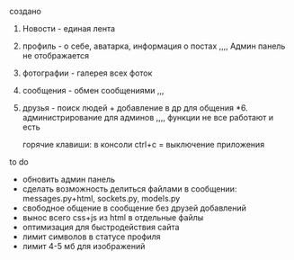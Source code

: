 создано
1. Новости - единая лента
2. профиль - о себе, аватарка, информация о постах  ,,,, Админ панель не отображается
3. фотографии - галерея всех фоток
4. сообщения - обмен сообщениями    ,,, 
5. друзья - поиск людей + добавление в др для общения
*6. администрирование для админов          ,,,, функции не все работают  и есть

   горячие клавиши:
   в консоли ctrl+c = выключение приложения


to do
- обновить админ панель
- сделать возможность делиться файлами в сообщении: messages.py+html, sockets.py, models.py
- свободное общение в сообщение без друзей добавлений
- вынос всего css+js из html в отдельные файлы
- оптимизация для быстродействия сайта
- лимит символов в статусе профиля
- лимит 4-5 мб для изображений
